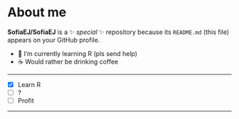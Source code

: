 # About me

**SofiaEJ/SofiaEJ** is a ✨ _special_ ✨ repository because its `README.md` (this file) appears on your GitHub profile.

- 🌱 I’m currently learning R (pls send help)
- ☕ Would rather be drinking coffee

---

- [x] Learn R
- [ ] ?
- [ ] Profit

---

<!--
This text should be hidden when you toggle to "Preview".
--!>
